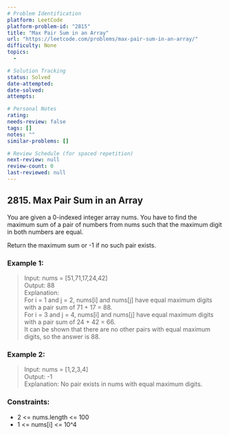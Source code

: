 ```yaml
---
# Problem Identification
platform: LeetCode
platform-problem-id: "2815"
title: "Max Pair Sum in an Array"
url: "https://leetcode.com/problems/max-pair-sum-in-an-array/"
difficulty: None
topics:
  -

# Solution Tracking
status: Solved
date-attempted:
date-solved:
attempts:

# Personal Notes
rating:
needs-review: false
tags: []
notes: ""
similar-problems: []

# Review Schedule (for spaced repetition)
next-review: null
review-count: 0
last-reviewed: null
---
```


## 2815. Max Pair Sum in an Array

You are given a 0-indexed integer array nums. You have to find the maximum sum of a pair of numbers from nums such that the maximum digit in both numbers are equal.

Return the maximum sum or -1 if no such pair exists.

### Example 1:

> Input: nums = [51,71,17,24,42]</br>
> Output: 88</br>
> Explanation:</br>
> For i = 1 and j = 2, nums[i] and nums[j] have equal maximum digits with a pair sum of 71 + 17 = 88.</br>
> For i = 3 and j = 4, nums[i] and nums[j] have equal maximum digits with a pair sum of 24 + 42 = 66.</br>
> It can be shown that there are no other pairs with equal maximum digits, so the answer is 88.

### Example 2:

> Input: nums = [1,2,3,4]</br>
> Output: -1</br>
> Explanation: No pair exists in nums with equal maximum digits.</br>

### Constraints:

- 2 <= nums.length <= 100
- 1 <= nums[i] <= 10^4
